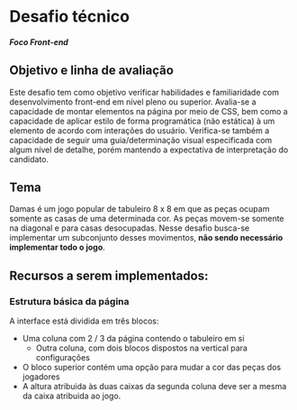 # Desafio técnico
##### Foco Front-end

## Objetivo e linha de avaliação

Este desafio tem como objetivo verificar habilidades e familiaridade com desenvolvimento front-end em nível pleno ou superior.
Avalia-se a capacidade de montar elementos na página por meio de CSS, bem como a capacidade de aplicar estilo de forma programática (não estática) à um elemento de acordo com interações do usuário.
Verifica-se também a capacidade de seguir uma guia/determinação visual especificada com algum nível de detalhe, porém mantendo a expectativa de interpretação do candidato.

## Tema

Damas é um jogo popular de tabuleiro 8 x 8 em que as peças ocupam somente as casas de uma determinada cor. As peças movem-se somente na diagonal e para casas desocupadas.
Nesse desafio busca-se implementar um subconjunto desses movimentos, **não sendo necessário implementar todo o jogo**.

## Recursos a serem implementados:
### Estrutura básica da página

A interface está dividida em três blocos:
- Uma coluna com 2 / 3 da página contendo o tabuleiro em si
    - Outra coluna, com dois blocos dispostos na vertical para configurações
- O bloco superior contém uma opção para mudar a cor das peças dos jogadores
- A altura atribuida às duas caixas da segunda coluna deve ser a mesma da caixa atribuida ao jogo.
